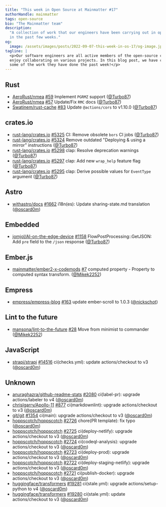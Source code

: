 ```yaml
---
title: "This week in Open Source at Mainmatter #17"
authorHandle: mainmatter
tags: open-source
bio: "The Mainmatter team"
description:
  "A collection of work that our engineers have been carrying out in open-source
  in the past few weeks."
og:
  image: /assets/images/posts/2022-09-07-this-week-in-os-17/og-image.jpg
tagline: |
  <p>Our software engineers are all active members of the open-source community and
  enjoy collaborating on various projects. In this blog post, we have collected
  some of the work they have done the past week!</p>
---
```


## Rust

- [AeroRust/nmea] [#59](https://github.com/AeroRust/nmea/pull/59) Implement `PGRMZ` support ([@Turbo87])
- [AeroRust/nmea] [#57](https://github.com/AeroRust/nmea/pull/57) Update/Fix `RMC` docs ([@Turbo87])
- [Swatinem/rust-cache] [#83](https://github.com/Swatinem/rust-cache/pull/83) Update `@actions/cors` to v1.10.0 ([@Turbo87])

## crates.io

- [rust-lang/crates.io] [#5325](https://github.com/rust-lang/crates.io/pull/5325) CI: Remove obsolete `bors` CI jobs ([@Turbo87])
- [rust-lang/crates.io] [#5324](https://github.com/rust-lang/crates.io/pull/5324) Remove outdated "Deploying & using a mirror" instructions ([@Turbo87])
- [rust-lang/crates.io] [#5298](https://github.com/rust-lang/crates.io/pull/5298) clap: Resolve deprecation warnings ([@Turbo87])
- [rust-lang/crates.io] [#5297](https://github.com/rust-lang/crates.io/pull/5297) clap: Add new `wrap_help` feature flag ([@Turbo87])
- [rust-lang/crates.io] [#5295](https://github.com/rust-lang/crates.io/pull/5295) clap: Derive possible values for `EventType` argument ([@Turbo87])

## Astro

- [withastro/docs] [#1662](https://github.com/withastro/docs/pull/1662) i18n(es): Update sharing-state.md translation ([@oscard0m])

## Embedded

- [jomjol/AI-on-the-edge-device] [#1158](https://github.com/jomjol/AI-on-the-edge-device/pull/1158) FlowPostProcessing::GetJSON: Add `pre` field to the `/json` response ([@Turbo87])

## Ember.js

- [mainmatter/ember2-x-codemods] [#7](https://github.com/mainmatter/ember2-x-codemods/pull/7) computed property - Property to computed syntax transform. ([@Mikek2252])

## Empress

- [empress/empress-blog] [#163](https://github.com/empress/empress-blog/pull/163) update ember-scroll to 1.0.3 ([@nickschot])

## Lint to the future

- [mansona/lint-to-the-future] [#28](https://github.com/mansona/lint-to-the-future/pull/28) Move from minimist to commander ([@Mikek2252])

## JavaScript

- [strapi/strapi] [#14516](https://github.com/strapi/strapi/pull/14516) ci(checks.yml): update actions/checkout to v3 ([@oscard0m])

## Unknown

- [anuraghazra/github-readme-stats] [#2080](https://github.com/anuraghazra/github-readme-stats/pull/2080) ci(label-pr): upgrade actions/labeler to v4 ([@oscard0m])
- [chrislgarry/Apollo-11] [#877](https://github.com/chrislgarry/Apollo-11/pull/877) ci(markdownlint): upgrade actions/checkout to v3 ([@oscard0m])
- [git/git] [#1354](https://github.com/git/git/pull/1354) ci(main): upgrade actions/checkout to v3 ([@oscard0m])
- [hoppscotch/hoppscotch] [#2726](https://github.com/hoppscotch/hoppscotch/pull/2726) chore(PR template): fix typo ([@oscard0m])
- [hoppscotch/hoppscotch] [#2725](https://github.com/hoppscotch/hoppscotch/pull/2725) ci(deploy-netlify): upgrade actions/checkout to v3 ([@oscard0m])
- [hoppscotch/hoppscotch] [#2724](https://github.com/hoppscotch/hoppscotch/pull/2724) ci(codeql-analysis): upgrade actions/checkout to v3 ([@oscard0m])
- [hoppscotch/hoppscotch] [#2723](https://github.com/hoppscotch/hoppscotch/pull/2723) ci(deploy-prod): upgrade actions/checkout to v3 ([@oscard0m])
- [hoppscotch/hoppscotch] [#2722](https://github.com/hoppscotch/hoppscotch/pull/2722) ci(deploy-staging-netlify): upgrade actions/checkout to v3 ([@oscard0m])
- [hoppscotch/hoppscotch] [#2721](https://github.com/hoppscotch/hoppscotch/pull/2721) ci(publish-docker): upgrade actions/checkout to v3 ([@oscard0m])
- [huggingface/transformers] [#19281](https://github.com/huggingface/transformers/pull/19281) ci(stale.yml): upgrade actions/setup-python to v4 ([@oscard0m])
- [huggingface/transformers] [#19280](https://github.com/huggingface/transformers/pull/19280) ci(stale.yml): update actions/checkout to v3 ([@oscard0m])



[@Mikek2252]: https://github.com/Mikek2252
[@Turbo87]: https://github.com/Turbo87
[@inesilva]: https://github.com/inesilva
[@marcoow]: https://github.com/marcoow
[@nickschot]: https://github.com/nickschot
[@oscard0m]: https://github.com/oscard0m
[AeroRust/nmea]: https://github.com/AeroRust/nmea
[Swatinem/rust-cache]: https://github.com/Swatinem/rust-cache
[anuraghazra/github-readme-stats]: https://github.com/anuraghazra/github-readme-stats
[chrislgarry/Apollo-11]: https://github.com/chrislgarry/Apollo-11
[empress/empress-blog]: https://github.com/empress/empress-blog
[git/git]: https://github.com/git/git
[hoppscotch/hoppscotch]: https://github.com/hoppscotch/hoppscotch
[huggingface/transformers]: https://github.com/huggingface/transformers
[jomjol/AI-on-the-edge-device]: https://github.com/jomjol/AI-on-the-edge-device
[mainmatter/ember2-x-codemods]: https://github.com/mainmatter/ember2-x-codemods
[mainmatter/eurorust.eu]: https://github.com/mainmatter/eurorust.eu
[mainmatter/gravity]: https://github.com/mainmatter/gravity
[mansona/lint-to-the-future]: https://github.com/mansona/lint-to-the-future
[rust-lang/crates.io]: https://github.com/rust-lang/crates.io
[scrapy/scrapy]: https://github.com/scrapy/scrapy
[sharkdp/bat]: https://github.com/sharkdp/bat
[strapi/strapi]: https://github.com/strapi/strapi
[tldr-pages/tldr]: https://github.com/tldr-pages/tldr
[withastro/docs]: https://github.com/withastro/docs
